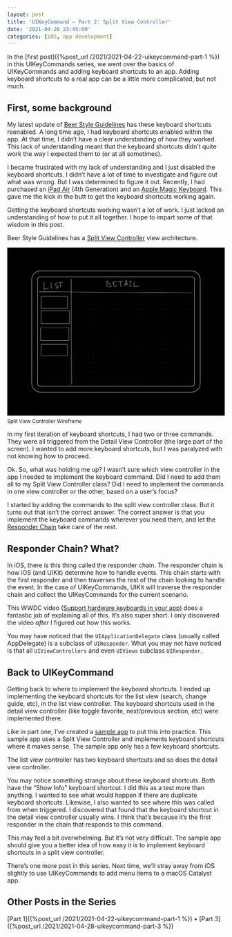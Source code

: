 ```yaml
---
layout: post
title: 'UIKeyCommand — Part 2: Split View Controller'
date: '2021-04-26 23:45:00'
categories: [iOS, app development]
---
```


In the [first post]({%post_url /2021/2021-04-22-uikeycommand-part-1 %}) in this UIKeyCommands series, we went over the basics of UIKeyCommands and adding keyboard shortcuts to an app. Adding keyboard shortcuts to a real app can be a little more complicated, but not much.

## First, some background

My latest update of [Beer Style Guidelines](https://www.beerstyleguidelines.app/) has these keyboard shortcuts reenabled. A long time ago, I had keyboard shortcuts enabled within the app. At that time, I didn’t have a clear understanding of how they worked. This lack of understanding meant that the keyboard shortcuts didn’t quite work the way I expected them to (or at all sometimes).

I became frustrated with my lack of understanding and I just disabled the keyboard shortcuts. I didn’t have a lot of time to investigate and figure out what was wrong. But I was determined to figure it out. Recently, I had purchased an [iPad Air](https://www.apple.com/ipad-air/) (4th Generation) and an [Apple Magic Keyboard](https://www.apple.com/ipad-keyboards/). This gave me the kick in the butt to get the keyboard shortcuts working again.

Getting the keyboard shortcuts working wasn’t a lot of work. I just lacked an understanding of how to put it all together. I hope to impart some of that wisdom in this post.

Beer Style Guidelines has a [Split View Controller](https://developer.apple.com/documentation/uikit/uisplitviewcontroller) view architecture.

<div class="py-3">
	<div class="card shadow-sm">
		<img class="img-fluid" src="/public/images/2021/uikeycommand-part-2/wireframe.png">
		<div class="card-body mx-auto">
			<small>Split View Controller Wireframe</small>
		</div>
	</div>
</div>

In my first iteration of keyboard shortcuts, I had two or three commands. They were all triggered from the Detail View Controller (the large part of the screen). I wanted to add more keyboard shortcuts, but I was paralyzed with not knowing how to proceed.

Ok. So, what was holding me up? I wasn’t sure which view controller in the app I needed to implement the keyboard command. Did I need to add them all to my Split View Controller class? Did I need to implement the commands in one view controller or the other, based on a user’s focus?

I started by adding the commands to the split view controller class. But it turns out that isn’t the correct answer. The correct answer is that you implement the keyboard commands wherever you need them, and let the [Responder Chain](https://developer.apple.com/documentation/uikit/touches_presses_and_gestures/using_responders_and_the_responder_chain_to_handle_events) take care of the rest.

## Responder Chain? What?

In iOS, there is this thing called the responder chain. The responder chain is how iOS (and UIKit) determine how to handle events. This chain starts with the first responder and then traverses the rest of the chain looking to handle the event. In the case of UIKeyCommands, UIKit will traverse the responder chain and collect the UIKeyCommands for the current scenario.

This WWDC video ([Support hardware keyboards in your app)](https://developer.apple.com/wwdc20/10109) does a fantastic job of explaining all of this. It’s also super short. I only discovered the video _after_ I figured out how this works.

You may have noticed that the `UIApplicationDelegate` class (usually called AppDelegate) is a subclass of `UIResponder`. What you may not have noticed is that all `UIViewControllers` and even `UIViews` subclass `UIResponder`.

## Back to UIKeyCommand

Getting back to where to implement the keyboard shortcuts. I ended up implementing the keyboard shortcuts for the list view (search, change guide, etc), in the list view controller. The keyboard shortcuts used in the detail view controller (like toggle favorite, next/previous section, etc) were implemented there.

Like in part one, I’ve created a [sample app](https://github.com/rwgrier/UIKeyCommand-series/tree/part-2-splitview) to put this into practice. This sample app uses a Split View Controller and implements keyboard shortcuts where it makes sense. The sample app only has a few keyboard shortcuts.

The list view controller has two keyboard shortcuts and so does the detail view controller.

You may notice something strange about these keyboard shortcuts. Both have the “Show Info” keyboard shortcut. I did this as a test more than anything. I wanted to see what would happen if there are duplicate keyboard shortcuts. Likewise, I also wanted to see where this was called from when triggered. I discovered that found that the keyboard shortcut in the detail view controller usually wins. I think that’s because it’s the first responder in the chain that responds to this command.

This may feel a bit overwhelming. But it’s not very difficult. The sample app should give you a better idea of how easy it is to implement keyboard shortcuts in a split view controller.

There’s one more post in this series. Next time, we’ll stray away from iOS slightly to use UIKeyCommands to add menu items to a macOS Catalyst app.

## Other Posts in the Series

[Part 1]({%post_url /2021/2021-04-22-uikeycommand-part-1 %}) • [Part 3]({%post_url /2021/2021-04-28-uikeycommand-part-3 %})

